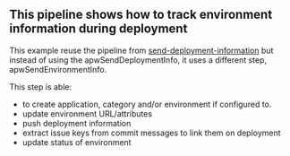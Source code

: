 This pipeline shows how to track environment information during deployment
---
This example reuse the pipeline from [send-deployment-information](../../deployment/send-deployment-information/README.md) but instead of
using the apwSendDeploymentInfo, it uses a different step, apwSendEnvironmentInfo.

This step is able:
* to create application, category and/or environment if configured to.
* update environment URL/attributes
* push deployment information
* extract issue keys from commit messages to link them on deployment
* update status of environment
